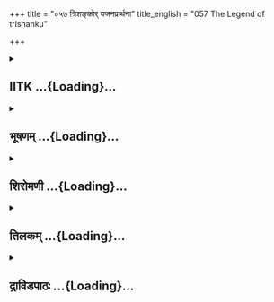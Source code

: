 +++
title = "०५७ त्रिशङ्कोर् यजनप्रार्थना"
title_english = "057 The Legend of trishanku"

+++
<div caption="श्रीराम-हरिसीताराममूर्ति-घनपाठिभ्यां वचनम्" class="audioEmbed" src="https://archive.org/download/Ramayana-recitation-Sriram-harisItArAmamUrti-Ghanapaati-v2/Kanda_1/Kanda_1_BK-057-Thrishamkoryajana_Pradhana.mp3"></div>

<div class="js_include collapsed" newlevelforh1="2" title="IITK" unfilled url="/purANam/rAmAyaNam/audIchya-pAThaH/iitk/1_bAlakANDam/04-mithilAyAtrA/04-vishvAmitra-kathA/057_trishankor_yajanaprArthanA.md">
<details><summary><h2>IITK ...{Loading}...</h2></summary>

Trisanku decided to perform a sacrifice to ascend to heaven with the
physical body -- refused by Vasishta, Trisanku approaches his sons and
seeks their help.



### श्लोकः
#### मूलम्
ततस्सन्तप्तहृदयः स्मरन्निग्रहमात्मनः।  
विनिश्श्वस्य विनिश्श्वस्य कृतवैरो महत्मना॥1.57.1॥  
स दक्षिणां दिशं गत्वा महिष्या सह राघव ।  
तताप परमं घोरं विश्वामित्रो महत्तपः॥1.57.2॥  
फलमूलाशनो दान्तश्चकार सुमहत्तपः।

#### शब्दार्थः
राघव O Rama, ततः afterwards, महात्मना by the magnanimous, कृतवैरः having created enmity, सः विश्वामित्रः that Visvamitra, सन्तप्तहृदयः with distressed heart, आत्मनः himself, निग्रहम् disgrace, स्मरन् recollecting, विनिश्श्वस्य विनिश्श्वस्य repeatedly sighing, महिष्या सह with his eldest wife, दक्षिणां दिशम् towards southernquarter, गत्वा having gone, घोरम् strict (selftorturing ), महत् great, तपः penance, तताप performed, फलमूलाशनः subsisting on fruits and roots, दान्तः with senses fully controlled, सुमहत् most rigid, तपः austerities, चकार performed.

#### आङ्ग्लानुवादः
"O Descendant of Raghu (Rama) having created enmity between himself and the magnanimous Vasishta, Viswamitra recollecting the disgrace and repeatedly sighing with a distressed heart  went with his eldest wife towards southern quarter to perform  rigorous penance. Subsisting on fruits and roots and his senses underfull control he performed the most rigid austerities.



### श्लोकः
#### मूलम्
अथास्य जज्ञिरे पुत्रास्सत्यधर्मपरायणाः।  
हविष्यन्दो मधुष्यन्दो दृढनेत्रो महारथः॥1.57.3॥

#### शब्दार्थः
अथ after some time, अस्य for him, हविष्यन्दः Havishyanda, मधुष्यन्दः Madhushyanda, दृढनेत्रः Dridhanetra, महारथः Maharatha, सत्यधर्मपरायणाः practising truth and duty, पुत्राः sons, जज्ञिरे were born.

#### आङ्ग्लानुवादः
After some time, four sons, Havishyanda, Madhushyanda, Drudhanetra and Maharatha, who (later) wer wedded to truth and duty, were born."



### श्लोकः
#### मूलम्
पूर्णे वर्षसहस्रे तु ब्रह्मा लोकपितामहः।  
अब्रवीन्मधुरं वाक्यं विश्वामित्रं तपोधनम्॥1.57.4॥

#### शब्दार्थः
वर्षसहस्रे thousand years, पूर्णे when completed, पितामहः grandsire of the worlds, ब्रह्मा Brahma, तपोधनम् the great ascetic, विश्वामित्रम् addressing Visvamitra, मधुरम् pleasant, वाक्यम् words, अब्रवीत् spoke.

#### आङ्ग्लानुवादः
A thousand years passed. The Grandsire of the worlds, Brahma, appeared. He spoke to Viswamitra, the great ascetic, these pleasant wordsः



### श्लोकः
#### मूलम्
चिता राजर्षिलोकास्ते तपसा कुशिकात्मज।  
अनेन तपसा त्वां तु राजर्षिरिति विद्महे॥1.57.5॥

#### शब्दार्थः
कुशिकात्मज O Son of Kausika, ते your, तपसा with  austerities, राजार्षिलोकाः the worlds of rajarshis, चिताः have been won, अनेन on account of this, तपसा austerities, त्वाम् you, राजार्षिः(इति) rajarshi, विद्महे is acknowledged.

#### आङ्ग्लानुवादः
"O Son of Kushika with your austerities you have won the worlds of the rajarshis. On account of your austerities, you are acknowledged a rajarshi".



### श्लोकः
#### मूलम्
एवमुक्त्वा महातेजा जगाम सह दैवतैः।  
त्रिविष्टपं ब्रह्मलोकं लोकानां परमेश्वरः॥1.57.6॥

#### शब्दार्थः
महातेजाः highly illustrious, लोकानाम् for worlds, परमेश्वरः supreme lord, एवम् thus, उक्त्वा having spoken, दैवतैः along with devatas, ब्रह्मलोकम् Brahma loka, त्रिविष्टपम् heavens, जगाम went.

#### आङ्ग्लानुवादः
Having said this the glorious (Brahma), supreme lord of the worlds, left for his abode  
in Brahmaloka, in heaven accompanied by the gods.



### श्लोकः
#### मूलम्
विश्वामित्रोऽपि तच्छ्रुत्वा ह्रिया किञ्चिदवाङ्मुखः।  
दुःखेन महताऽऽविष्टस्समन्युरिदमब्रवीत् ॥1.57.7॥

#### शब्दार्थः
विश्वामित्रोऽपि Visvamitra also, तत् श्रुत्वा hearing this word, ह्रिया with shame, किञ्चित्          a little, अवाङ्मुखः hanging down his face, महता with great, दुःखेन distreess, आविष्टः possessed by, समन्युः with anger, इदम् this word, अब्रवीत् spoke.

#### आङ्ग्लानुवादः
On hearing this Viswamitra hanging down his face a little with shame and anger and grief saidः



### श्लोकः
#### मूलम्
तपश्च सुमहत्तप्तं राजर्षिरिति मां विदुः।  
देवास्सर्षिगणास्सर्वे नास्ति मन्ये तपःफलम्॥1.57.8॥

#### शब्दार्थः
सुमहत् exceedingly great, तपः austerities, तप्तम् performed, माम् me, राजर्षिरिति as rajarshi, सर्षिगणाः hosts of rishis, सर्वे देवाः all devatas, विदुः recognising, तपः फलम् fruit of penance, नास्ति is not, मन्ये thinking.

#### आङ्ग्लानुवादः
"I have performed intense austerities. Yet rishis and devatas have recognised me only as a rajarshi. I think my penance has yielded fruit.



### श्लोकः
#### मूलम्
इति निश्चित्य मनसा भूय एव महातपाः।  
तपश्चकार काकुत्स्थ परमं परमात्मवान्॥1.57.9॥

#### शब्दार्थः
काकुत्स्थ O Rama, महातपाः (महायशाः) highly famous, परमात्मवान् great intellectual, इति thus, मनसा with his mind, निश्चित्य having decided, भूयः एव once again, परमम् greater, तपः austerities, चकार performed.

#### आङ्ग्लानुवादः
"O Descendant of Kakustha (Rama) this celebrated intellectual having decided in his mind once again performed greater austerities.



### श्लोकः
#### मूलम्
एतस्मिन्नेव काले तु सत्यवादी जितेन्द्रियः।  
त्रिशङ्कुरिति विख्यात इक्ष्वाकुकुलवर्धनः॥1.57.10॥

#### शब्दार्थः
एतस्मिन्नेव काले at this time, सत्यवादी truthful, जितेन्द्रियः with subdued senses,  इक्ष्वाकुकुलवर्धनः one who renowned in Ikshwaku race, त्रिशङ्कुरिति named Trishanku,  विख्यातः celebrated (there was a king).

#### आङ्ग्लानुवादः
At this time there lived a celebrated king, renowned in the Ikshvakus race, named Trisanku, who was truthful and self restrained.



### श्लोकः
#### मूलम्
तस्य बुद्धिस्समुत्पन्ना यजेयमिति राघव ।  
गच्छेयं स्वशरीरेण देवानां परमां गतिम्॥1.57.11॥

#### शब्दार्थः
राघव O Rama, स्वशरीरेण with his physical body, देवानाम् of devatas, गतिम् obtaining heaven, गच्छेयम् will obtain, यजेयम् I shall perform sacrifice, तस्य his, बुद्धिः thought, समुत्पन्ना arose in this way.

#### आङ्ग्लानुवादः
"O Son of the Raghus (Rama) a thought arose in his mind to enter heaven with his physical body by performing a sacrifice.



### श्लोकः
#### मूलम्
स वसिष्ठं समाहूय कथयामास चिन्तितम्।  
अशक्यमिति चाप्युक्तो वसिष्ठेन महात्मना॥1.57.12॥

#### शब्दार्थः
सः he, वसिष्ठम् Vasishta, समाहूय summoning, चिन्तितम् his intention, कथयामास narrated, महात्मना by the magnanimous, वसिष्ठेन by Vasishta, अशक्यमिति not capable so, उक्तः अपि spoken also.

#### आङ्ग्लानुवादः
Summoning Vasishta he (Trisahnku) communicated his intention, but the great Vasishta said it was not possible.



### श्लोकः
#### मूलम्
प्रत्याख्यातो वसिष्ठेन स ययौदक्षिणां दिशम्।  
ततस्तत्कर्मसिद्ध्यर्थं पुत्रां स्तस्य गतो नृपः॥1.57.13॥

#### शब्दार्थः
वसिष्ठेन by Vasishta, प्रत्याख्यातः refused, दक्षिणाम् दिशम् towards southern direction, ययौ went, ततः afterwards, नृपः king, तत्कर्मसिद्ध्यर्थम् to fulfill his purpose, तस्य his(Vasishta's), पुत्रान् sons, गतः went.

#### आङ्ग्लानुवादः
Refused by Vasishta, the king went south in order to fulfil his purpose and approached Vasishta's sons.



### श्लोकः
#### मूलम्
वासिष्ठा दीर्घतपसस्तपो यत्र हि तेपिरे।  
त्रिशंङ्कुस्सुमहातेजा श्शतं परमभास्वरम्॥1.57.14॥  
वसिष्ठपुत्रान् ददृशे तप्यमानान् यशस्विनः।

#### शब्दार्थः
दीर्घतपसः performing asceticism for a long time, वासिष्ठाः Vasistha's sons, यत्र where, तपः penance, तेपिरे performed, सुमहातेजाः most brilliant, त्रिशंङ्कुः Trishanku, परमभास्वरम् exceedingly effulgent, शतम् hundred, यशस्विनः possessing fame, तप्यमानान् performing austerities, वसिष्ठपुत्रान् sons of Vasistha, ददृशे beheld.

#### आङ्ग्लानुवादः
Most brilliant Trisanku approached the sons of Vasishta in the place where they  had been performing austerities for a long time. There he saw the famous, exceedingly effulgent sons of Vasishta one hundred in number practising penance.



### श्लोकः
#### मूलम्
सोऽभिगम्य महात्मनस्सर्वानेव गुरोस्सुतान्॥1.57.15॥  
अभिवाद्यानुपूर्व्येण ह्रिया किञ्चिदवाङ्मुखः।  
अब्रवीत्सुमहाभगान्सर्वानेव कृताञ्जलिः॥1.57.16॥

#### शब्दार्थः
सः he (the king), महात्मनः illustrious, सर्वानेव all, गुरोः सुतान् sons of spiritual guide, अभिगम्य having approached, आनुपूर्व्येण in the order of the age, अभिवाद्य having paid obeisance, ह्रिया in humility, किञ्चित् a little, अवाङ्मुखः bowing down his face, कृताञ्जलिः with folded palms, सर्वानेव all those, (सु)महाभागान् distinguished ones, अब्रवीत् spoke.

#### आङ्ग्लानुवादः
The king, having approached all the illustrious sons of his spiritual guide, paid obeisance to them in order of seniority. Bowing down his face in humility and with folded palms, he addressed all those distinguished sons of Vasishta sayingः



### श्लोकः
#### मूलम्
शरणं वः प्रपद्येऽहं शरण्यान् शरणागतः।  
प्रत्याख्यातोऽस्मि भद्रं वो वसिष्ठेन महात्मना॥1.57.17॥

#### शब्दार्थः
शरणागतः seeking refuge, अहम् I, शरण्यान् protectors, वः you, शरणं प्रपद्ये seeking refuge, वः to you, भद्रम् prosperity, महात्मना by the magnanimous, वसिष्ठेन by Vasishta, प्रत्याख्यातः अस्मि I have been refused.

#### आङ्ग्लानुवादः
O protectors of those who seek refuge in you, protect me. Wish you well. I have been refused by the great Vasishta.



### श्लोकः
#### मूलम्
यष्टुकामो महायज्ञं तदनुज्ञातुमर्हथ।  
गुरुपुत्रानहं सर्वान्नमस्कृत्य प्रसादये॥1.57.18॥

#### शब्दार्थः
महायज्ञम् great sacrifice, यष्टुकामः desire to perform, तत् for that reason, अनुज्ञातुम् to give consent, अर्हथ fit and proper, अहम् I, गुरुपुत्रान् sons of spiritual guide, सर्वान् all of you,  नमस्कृत्य having paid my homage, प्रसादये I will please you.

#### आङ्ग्लानुवादः
'I wish to perform a great sacrifice. You are worthy enough to tender your consent. I pay homage to all the sons of my spiritual guide oblige.



### श्लोकः
#### मूलम्
शिरसा प्रणतो याचे ब्राह्मणान् तपसि स्थितान्।  
ते मां भवन्तस्सिद्ध्यर्थं याजयन्तु समाहिताः॥1.57.19॥  
सशरीरो यथाऽहं हि देवलोकमवाप्नुयाम्।

#### शब्दार्थः
शिरसा with my head,  प्रणतः saluting by bowing down, तपसि स्थितान् you established in austerity, ब्राह्मणान् you, Brahmins, याचे beg, ते such, भवन्तः all of you, समाहिताः with composed minds, माम् me, सिद्ध्यर्थम् for achieving the purpose, याजयन्तु direct me in performing the sacrifice, अहम् I, सशरीरः in physical form, यथा in such manner, देवलोकम् heaven, अवाप्नुयाम् will reach.

#### आङ्ग्लानुवादः
You, brahmins are established in austerity. I bow to you. I beg all of you to direct me with composed minds to direct me in order to attain heaven in physical form'.



### श्लोकः
#### मूलम्
प्रत्याख्यातो वसिष्ठेन गतिमन्यां तपोधनाः॥1.57.20॥  
गुरुपुत्रानृते सर्वान्नाहं पश्यामि काञ्चन।

#### शब्दार्थः
तपोधनाः O Men having asceticism for your wealth, वसिष्ठेन by Vasishta, प्रत्याख्यातः refused, अहम् I, सर्वान् all, गुरुपुत्रानृते other than sons of spiritual guide, अन्यान् others, गतिम् way, काञ्चन anything, न पश्यामि do not see.

#### आङ्ग्लानुवादः
O Ascetocs after having been rejected by Vasishta. I do not see any way other than the sons of my spiritual guide to help me achieve my purpose.



### श्लोकः
#### मूलम्
इक्ष्वाकूणां हि सर्वेषां पुरोधाः परमा गतिः॥1.57.21॥  
पुरोधसस्तु विद्वांसस्तारयन्ति सदा नृपान्।  
तस्मादनन्तरं सर्वे भवन्तो दैवतं मम॥1.57.22॥

#### शब्दार्थः
सर्वेषाम् for all, इक्ष्वाकूणाम् descendants of Ikshvaku, पुरोधाः spiritual preceptor, परमा गतिः हि is indeed supreme salvation, विद्वांसः learned, पुरोधसः spiritual preceptors, सदा always, नृपान् kings, तारयन्ति liberated, तस्मात् for that reason, अनन्तरम् after him, भवन्तः you, सर्वे all, मम to me, दैवतम् gods.

#### आङ्ग्लानुवादः
For all the descendants of Ikshvakus the spiritual preceptor is the supreme resort for  salvation. Learned spiritual preceptors have always liberated kings. Hence you are all gods to me only next to Vasishta".  

### समाप्तिः
 श्रीमद्रामायणे वाल्मीकीय आदिकाव्ये बालकाण्डे सप्तपञ्चाशस्सर्गः॥  
Thus ends the fiftyseventh sarga of Balakanda of the holy Ramayana the first epic  
composed by sage Valmiki.

</details>
</div>
<div class="js_include collapsed" newlevelforh1="2" title="भूषणम्" unfilled url="/purANam/rAmAyaNam/audIchya-pAThaH/TIkA/bhUShaNa_iitk/1_bAlakANDam/04-mithilAyAtrA/04-vishvAmitra-kathA/057_trishankor_yajanaprArthanA.md">
<details><summary><h2>भूषणम् ...{Loading}...</h2></summary>



ततः सन्तप्तहृदयः स्मरन् निग्रहमात्मनः ।  

विनिःश्वस्य विनिःश्वस्य कृतवैरो महात्मना  ॥  १।५७।१  ॥   

स दक्षिणां दिशं गत्वा महिष्या सह राघव ।  

तताप परमं घोरं विश्वामित्रो महत्तपः  ॥  १।५७।२  ॥   

एवं पशुपतिवितीर्णसरहस्यसर्वास्त्रवैघट्यदर्शनेनरुद्रस्यापरत्वमुपपादितम् ।
अथ पूर्वप्रस्तुतब्राह्मण्यस्यात्यन्तदुर्लभत्वं दर्शयति नवभिः सर्गैः ।
तत्र त्रिशङ्कुशरणागत्यनुगुणशक्तिमत्त्वं दर्शयति सप्तपञ्चाशे--ततः
सन्तप्तहृदय इत्यादि, श्लोकद्वयमेकान्वयम् । महात्मना वसिष्ठेन । कृतवैरः  

अनेनास्य तपोनाशमूलं दर्शितम् । ब्रह्मविदपचारो हि सर्वश्रेयोविनाशकः ।
दक्षिणां शरावत्यपेक्षया । महिष्येत्यनेन भावियाजकत्वानुगुणगार्हस्थ्यं
दर्शितम् । महत्तपः परमं यथा तथा ततापेत्यन्वयः  ॥  १।५७।१,२  ॥   

  

अथास्य जज्ञिरे पुत्राः सत्यधर्मपरायणाः ।  

हविष्यन्दो मधुष्यन्दो दृढनेत्रो महारथः  ॥  १।५७।३  ॥   

कामक्रोधाद्यनुवृत्तिं दर्शयति--अथेति  ॥  १।५७।३  ॥   

  

पूर्णे वर्षसहस्रे तु ब्रह्मा लोकपितामहः ।  

अब्रवीन्मधुरं वाक्यं विश्वामित्रं तपोधनम्  ॥  १।५७।४  ॥   

अत एव तपसो मन्दफलत्वं दर्शयति--पूर्ण इति  ॥  १।५७।४  ॥   

  

जिता राजर्षिलोकास्ते तपसा कुशिकात्मज ।  

अनेन तपसा त्वां तु राजर्षिरिति विद्महे  ॥  १।५७।५  ॥   

जिता इति । विद्महे आर्षमात्मनेपदम्  ॥  १।५७।५  ॥   

  

एवमुक्त्वा महातेजा जगाम सह दैवतैः ।  

त्रिविष्टपं ब्रह्मलोकं लोकानां परमेश्वरः  ॥  १।५७।६  ॥   

एवमित्यादि चत्वारः । ब्रह्मा ब्रह्मलोकं जगाम, त्रिविष्टपं देवा
जग्मुरित्यर्थः  ॥  १।५७।६  ॥   

  

विश्वामित्रोपि तच्छ्रुत्वा ह्रिया किञ्चिदवाङ्मुखः ।  

दुःखेन महताविष्टः समन्युरिदमब्रवीत्  ॥  १।५७।७  ॥   

समन्युः सदैन्यः "मन्युर्दैन्ये क्रतौ क्रुधि" इत्यमरः  ॥  १।५७।७  ॥   

  

तपश्च सुमहत्तप्तं राजर्षिरिति मां विदुः ।  

देवाः सर्षिगणाः सर्वे नास्ति मन्ये तपःफलम्  ॥  १।५७।८  ॥   

नास्ति मन्ये तपःफलम् । एतन्मात्रं मत्तपः फलं न भवति, ब्राह्मण्यस्यैव
मदभिमतत्वादिति भावः  ॥  १।५७।८  ॥   

  

एवं निश्चित्य मनसा भूय एव महातपाः ।  

तपश्चकार काकुत्स्थ परमं परमात्मवान्  ॥  १।५७।९  ॥   

परमं तपः पूर्वकृततपसोप्यतिशयितं तपः । परमात्मवान् अतिशयितयत्नवान्  ॥ 
१।५७।९  ॥   

  

एतस्मिन्नेव काले तु सत्यवादी जितेन्द्रियः ।  

त्रिशङ्कुरिति विख्यात इक्ष्वाकुकुलवर्द्धनः  ॥  १।५७।१०  ॥   

एतस्मिन्निति । विख्यातः, अभूदिति शेषः  ॥  १।५७।१०  ॥   

  

तस्य बुद्धिः समुत्पन्ना यजेयमिति राघव ।  

गच्छेयं सशरीरेण देवानां परमां गतिम्  ॥  १।५७।११  ॥   

तस्येति । सशरीरेण, आत्मनेति शेषः । परमां गतिं स्वर्गमिति यावत्  ॥ 
१।५७।११  ॥   

  

स वसिष्ठं समाहूय कथयामास चिन्तितम् ।  

अशक्यमिति चाप्युक्तो वसिष्ठेन महात्मना  ॥  १।५७।१२  ॥   

स इति । चिन्तितम् सशरीरस्वर्गसाधनयज्ञमित्यर्थः । अशक्यं
सशरीरस्वर्गसाधनयज्ञकरणमिति शेषः । अशक्यत्वं च न ऋषेरसामर्थ्यात्, नापि
तादृशकर्मविधानाभावात्, "सशरीर एव स्वर्गं लोकमेति" इति श्रुतेः । किन्तु
त्रिशङ्कोस्तादृशस्वर्गप्राप्तिर्नास्तीति पूर्वकल्पवृत्ततज्ज्ञानादिति
मन्तव्यम् । उक्तः अभूदिति शेषः  ॥  १।५७।१२  ॥   

  

प्रत्याख्यातो वसिष्ठेन स ययौ दक्षिणां दिशम् ।  

ततस्तत्कर्मसिद्ध्यर्थं पुत्रांस्तस्य गतो नृपः  ॥  १।५७।१३  ॥   

प्रत्याख्यात इति । तत्कर्मसिद्ध्यर्थं सशरीरस्वर्गसाधनकर्मसिद्ध्यर्थम्  ॥ 
१।५७।१३  ॥   

  

वासिष्ठा दीर्घतपसस्तपो यत्र हि तेपिरे ।  

त्रिशङ्कुः सुमहातेजाः शतं परमभास्वरम् ।  

वसिष्ठपुत्रान् ददृशे तप्यमानान् यशस्विनः  ॥  १।५७।१४  ॥   

वासिष्ठा इति सार्धः । यत्र तेपिरे तत्र गत्वेति शेषः । शतं वासिष्ठानिति
बह्वर्थे शतमिति निपातनात् सामानाधिकरण्यम्  ॥  १।५७।१४  ॥   

  

सो ऽभिगम्य महात्मानः सर्वानेव गुरोः सुतान् ।  

अभिवाद्यानुपूर्व्येण ह्रिया किञ्चिदवाङ्मुखः ।  

अब्रवीत्सुमहात्मानः सर्वानेव कृताञ्जलिः  ॥  १।५७।१५  ॥   

स इति सार्द्धः । ह्रिया वसिष्ठप्रत्याख्यानकृतया । महात्मानः सुमहात्मान
इति व्यत्ययेन प्रथमा  ॥  १।५७।१५  ॥   

  

शरणं वः प्रपद्ये ऽहं शरण्यान् शरणागतः ।  

प्रत्याख्यातो ऽस्मि भद्रं वो वसिष्ठेन महात्मना  ॥  १।५७।१६  ॥   

शरणमिति । शरणं रक्षितारम् आगतः "शरणं गृहरक्षित्रोः" इति वचनात् ।
रक्षित्रपेक्षया आगतो ऽहम् । शरण्यान् शरणसमर्थान् । शरणं प्रपद्ये
रक्षितृ़न् प्राप्नोमीत्यर्थः । यद्वा शरणागतः प्रत्याख्यात
इत्युत्तरेणान्वयः । तर्ह्याचार्य एव गन्तव्य इत्यत्राह प्रत्याख्यात इति
 ॥  १।५७।१६  ॥   

  

यष्टुकामो महायज्ञं तदनुज्ञातुमर्हथ ।  

गुरुपुत्रानहं सर्वान्नमस्कृत्य प्रसादये  ॥  १।५७।१७  ॥   

किमर्थं शरणागतिस्तत्राह--यष्टुकाम इति । तत् यज्ञानुष्ठानम्  ॥  १।५७।१७
 ॥   

  

शिरसा प्रणतो याचे ब्राह्मणांस्तपसि स्थितान् ।  

ते मां भवन्तः सिद्ध्यर्थं याजयन्तु समाहिताः ।  

सशरीरो यथाहं हि देवलोकमवाप्नुयाम्  ॥  १।५७।१८  ॥   

शिरसेति सार्द्धः । ब्राह्मणान् ब्रह्मविदः । समाहिताः अवहिताः  ॥  १।५७।१८
 ॥   

  

प्रत्याख्यातो वसिष्ठेन गतिमन्यां तपोधनाः ।  

गुरुपुत्रानृते सर्वान्नाहं पश्यामि काञ्चन  ॥  १।५७।१९  ॥   

प्रत्याख्यात इति । गुरुपुत्रानृते अन्यां काञ्चन गतिं यजनोपायं न
पश्यामीत्यन्वयः  ॥  १।५७।१९  ॥   

  

इक्ष्वाकूणां हि सर्वेषां पुरोधाः परमा गतिः ।  

पुरोधसस्तु विद्वांसस्तारयन्ति सदा नृपान्  ॥  १।५७।२०  ॥   

इक्ष्वाकूणामिति । पुरोधाः पुरोहितः वसिष्ठः  ॥  १।५७।२०  ॥   

  

तस्मादनन्तरं सर्वे भवन्तो दैवतं मम  ॥  १।५७।२१  ॥   

इत्यार्षे श्रीरामायणे वाल्मीकीये आदिकाव्ये बालकाण्डे सप्तपञ्चाशः सर्गः
 ॥  ५७  ॥   

तस्मादित्यर्द्धम् । तस्मात् वसिष्ठात् । अनन्तरं पश्चात् । तस्यारक्षकत्वे
भवन्त एव रक्षका इति भावः  ॥  १।५७।२१  ॥   

इति श्रीगोविन्दराजविरचिते श्रीरामायणभूषणे मणिमञ्जीराख्याने
बालकाण्डव्याख्याने सप्तपञ्चाशः सर्गः  ॥  ५७  ॥   

  



</details>
</div>
<div class="js_include collapsed" newlevelforh1="2" title="शिरोमणी" unfilled url="/purANam/rAmAyaNam/audIchya-pAThaH/TIkA/shiromaNI_iitk/1_bAlakANDam/04-mithilAyAtrA/04-vishvAmitra-kathA/057_trishankor_yajanaprArthanA.md">
<details><summary><h2>शिरोमणी ...{Loading}...</h2></summary>



तत इति । ततः करणनिश्चयानन्तरं हे राघव आत्मनः स्वस्य निग्रहं
वशिष्ठकर्तृकपराभवं स्मरन् सन्सन्तप्तहृदयः महात्मना वशिष्ठेन कृतवैरः
महातपाः स विश्वामित्रः विनिःश्वस्य विनिःश्वस्य महिष्या कृताभिषेकया
पत्न्या सह दक्षिणां दिशं गत्वा परममत्युत्कृष्टं घोरं शत्रुभयङ्करं
तपस्तताप द्वयोरेकत्रान्वयः  ॥  १।५७।१,२  ॥   

  

फलेति । फलमूलाशनः फलमूलमात्रभोक्ता अत एव दान्तः नियमितोभयकरणः
विश्वामित्रः परमं तपश्चकार । अथ तपःप्रारम्भानन्तरमस्य विश्वामित्रस्य
सत्यधर्मपरायणाः हविष्यन्दादयः पुत्राः जज्ञिरे सार्धश्लोक एकान्वयी  ॥ 
१।५७।३  ॥   

  

पूर्ण इति । वर्षसहस्रे पूर्णे सत्येव लोकपितामहो ब्रह्मा तपोधनं
विश्वामित्रं मधुरं वाक्यमब्रवीत् । तुशब्द एवार्थे  ॥  १।५७।४  ॥   

  

तद्वचनमेवाह जिता इति । हे कुशिकात्मज ते तव तपसा राजर्षिलोका जिताः अतः
अनेन राजर्षिलोकसम्पादकेन तपसा त्वां राजर्षिरिति विद्महे  ॥  १।५७।५  ॥   

  

एवमिति । एवमनेन प्रकारेण उक्त्वा महातेजा लोकानां परमेश्वरः ब्रह्मा
दैवतैः सह त्रिविष्टपं सुरलोकं ब्रह्मलोकं स्वलोकं च जगाम । विनापि चं
समुच्चयः । अत्र त्रिविष्टपं जगामेत्युक्त्या तत्र इन्द्रं संस्थापयामास
इति ध्वनितम् । तेनेन्द्रस्य विश्वामित्रतपोभीतत्वं व्यञ्जितम् ।
सार्धश्लोक एकान्वयी  ॥  १।५७।६  ॥   

  

विश्वामित्र इति । तद्ब्रह्मवचनं श्रुत्वा ह्रिया लज्जया किञ्चिदवाङ्मुखः
महता दुःखेन आविष्टः  

समन्युः क्रोधसहित इव विश्वामित्रः इदं वचनमब्रवीत् । अपिरिवार्थे  ॥ 
१।५७।७  ॥   

  

तद्वचनमेवाह तप इति । सर्षिगणाः ऋषिगणसहिताः सर्वे ब्रह्मप्रभृतयः देवाः
येन मया सुमहत् अत्युत्कृष्टं तपस्तप्तं तं मां राजर्षिरिति विदुः
अतस्तपःफलं मे नास्तीत्यहं मन्ये  ॥  १।५७।८  ॥   

  

एवमिति । हे काकुत्स्थ महातपाः परमात्मवान् अतिप्रयत्नविशिष्टः
विश्वामित्रः एवमनेन प्रकारेण मनसा निश्चित्य विचारपूर्वकनिश्चयमवगत्य भूयो
ऽपि परमं तपश्चकार । एवो ऽप्यर्थे  ॥  १।५७।१०  ॥   

  

एतस्मिन्निति । हे राघव एतस्मिन्काले विश्वामित्रतपश्चरणसमय एव सत्यवादी
जितेन्द्रियः नियमितोभयकरणः इक्ष्वाकुकुलवर्धनः यस्त्रिशङ्कुरिति विख्यात
आसीत् तस्य बुद्धिः अहं यजेयं तेन स्वशरीरेणैव देवानां परमां गतिं
स्वर्गमित्यर्थः गच्छेयमिति बुद्धिर्निश्चयः समुत्पन्ना । तुशब्द एवार्थे ।
श्लोकद्वयमेकान्वयि  ॥  १।५७।११,१२  ॥   

  

वसिष्ठमिति । स त्रिशङ्कुः वशिष्ठं समाहूय चिन्तितं स्वविचारितं कथयामास ।
अनन्तरं महात्मना वशिष्ठेनाशक्यमिदमिति त्रिशङ्कुरुक्तः । चशब्दो
ऽनन्तरार्थे अपिरिदमर्थे  ॥  १।५७।१३  ॥   

  

प्रत्याख्यात इति । वसिष्ठेन प्रत्याख्यातः स नृपः त्रिशङ्कुः दक्षिणां
दिशं ययौ । ततः दशिणदिग्गमनानन्तरं तत्कर्मसिद्ध्यर्थं तस्य चिकीर्षितस्य
कमणः सशरीरस्वर्गप्रापकयागस्य सिद्ध्यर्थं तस्य वशिष्ठस्य पुत्रान् गतः
प्राप्तः  ॥  १।५७।१४  ॥   

  

तत्स्थानं बोधयन्नाह वाशिष्ठा इति । दीर्घतपसः शतं वाशिष्ठाः यत्र
परमभास्वरं तपस्तेपिरे तस्मिन् स्थाने महातेजाः स त्रिशङ्कुर्गत इति
पूर्वेणान्वयः  ॥  १।५७।१५  ॥   

  

वाशिष्ठानिति । अथ वसिष्ठपुत्रतपस्थानगमनानन्तरं तप्यमानान्यशास्विनः
वाशिष्ठान्स त्रिशङ्कुः ददर्श महात्मनः सर्वान् गुरोः सुतान् स
त्रिशङ्कुरभिगम्य प्राप्यैव ववन्द इति शेषः  ॥  १।५७।१६  ॥   

  

अभिवाद्येति । ह्रिया किञ्चिदवाङ्मुखः कृताञ्जलिः स त्रिशङ्कुः महात्मानः
महात्मनः सर्वान् शुरोः सुतान् आनुपूर्वेण
ज्येष्ठादिक्रमेणाभिवाद्याब्रवीत् । महात्मान इत्यत्र प्रथमा आर्षा किञ्च
महात्मनः आनयन्ते सत्कारादिना जीवयन्ते तानिति द्वितीयान्तमेव  ॥  १।५७।१७
 ॥   

  

तद्वचनमेवाह शरणमिति । वो युष्माकं शरणं रक्षकत्वं गतो ज्ञातवानहं शरणं
रक्षा यथा स्यात्तथा शरण्यान् शरणहितान् वो युष्मान् प्रपद्ये प्राप्तोस्मि
। एकः शरणशब्दः भावप्रधानः । गत्यर्थानां ज्ञानार्थकत्वं गमिरबोधन
इत्यादिव्याख्याने स्पष्टमेव व इत्युभयान्वयि शब्दाधिकारश्च । यद्वा शरणं
स्वेप्सितप्रध्वंसेन वधप्रायं गतः प्राप्तो ऽहं शरणं जीवनालम्बो यथा
स्यात्तथा वो युष्मान्प्रपद्ये । ऽशरणं गृहरक्षित्रोर्वघरक्षणयोरपिऽ इति
मेदिनी  ॥  १।५७।१८  ॥   

  

यष्टुकाम इति । महायज्ञं सशरीरस्वर्गप्राप्तिफलकयागं यष्टुकामः
कर्तुमिच्छुरहमस्मीति शेषः । तत्तस्माद्धेतोः सर्वान् गुरुपुत्रानहं
नमस्कृत्य प्रसादये अतः यूयम् आज्ञातुमर्हथ  ॥  १।५७।१९  ॥   

  

शिरसेति । तपसि स्थितान् ब्राह्मणान् शिरसा प्रणतः अहं याचे प्रार्थये । ते
मत्प्रार्थिताः भवन्तः  

समाहितासन्तः सशरीरो ऽहं यथावत् देवलोकमवाप्नुयामिति सिद्ध्यर्थं मा
याजयन्तु । हिरेवार्थे  ॥  १।५७।२०  ॥   

  

ननु सर्वयाजकशिरोमणिं गुरुं विहाय इह किमागतो ऽसीत्यत आह हे तपोधनाः अहं
वशिष्ठेन प्रत्याख्यातः अतः सर्वान् गुरुपुत्रान् ऋते अन्यां काञ्चन गतिं न
पश्यामि तत्र हेतुः सर्वेषा मिक्ष्वाकूणां पुरोधा वशिष्ठ एव परमा गतिः ।
हिशब्द एवार्थे  ॥  १।५७।२१,२२  ॥   

  

वशिष्ठस्य परमगतित्वे हेतुं वदन्नाह पुरोहिता इति । विद्वांसः पुरोहिता एव
सदा नृपान्  

तारयन्ति । तुरेवार्थे । तस्मात् वशिष्ठानन्तरं भवन्त एव सर्वे मम दैवतम्
 ॥  १।५७।२३  ॥   

  

इति श्रीमद्वाल्मीकीयरामायणव्याख्याने रामायणशिरोमणौ बालकाण्डे सप्तपञ्चाशः
सर्गः  ॥  १।५७  ॥   

  

  



</details>
</div>
<div class="js_include collapsed" newlevelforh1="2" title="तिलकम्" unfilled url="/purANam/rAmAyaNam/audIchya-pAThaH/TIkA/tilaka_iitk/1_bAlakANDam/04-mithilAyAtrA/04-vishvAmitra-kathA/057_trishankor_yajanaprArthanA.md">
<details><summary><h2>तिलकम् ...{Loading}...</h2></summary>



तत इति । कृतवैर इति । इदमेव तपोनाशकमस्य  ॥  १।५७।१  ॥   

  

तताप । तपश्चकारेत्यर्थः  ॥  १।५७।२  ॥   

  

तपसो घोरत्वं दर्शयति फलेत्यादि । दान्तो जितेन्द्रियः । पुत्रा
हविष्पन्दादयः  ॥  १।५७।३  ॥   

  

ब्रह्मर्षित्वाय ब्रह्मविद्यया तपःकरणात्तदधिदैवतत्वाद्ब्रह्माब्रवीत्  ॥ 
१।५७।४६  ॥   

  

देवैः सह त्रिविष्टपं स्वर्गं गत्वा तदनु स्वलोकं गतः । लोकानाम्
भूरादीनाम्  ॥  १।५७।७  ॥   

  

समन्युः सदैन्यः स्वं प्रत्येवेदं वचःसु महति तपसि कृते ऽपि सर्षिगणा देवा
मां राजर्षिरित्येव विदुरवगच्छन्ति । तस्मादस्य तपसस्तद्ब्राह्मणत्वं फलं
नास्त न भवतीति मन्ये  ॥  १।५७।८,९  ॥   

  

परमात्मवान्परमात्मध्यानवान्परमधीरश्च  ॥  १।५७।१०,११  ॥   

  

गच्छेयम् । यज्ञबलेनेति शेषः । देवतानां परा गतिः स्वर्गः  ॥  १।५७।१२  ॥   

  

अशक्यत्वकथनपूर्वकं प्रत्याख्यानबीजं च प्रसिद्धं त्रिशङ्कुत्वमेवेति
पुराणेषु स्पष्टम्  ॥  १।५७।१३  ॥   

  

तत्कर्म सशरीरस्वर्गप्रापकयज्ञकर्म । तस्य वसिष्ठस्य पुत्रा यत्र तेपिरे ।
तत्र गत्वेति शेषः । तस्य पुत्रान्गतः प्राप्तः  ॥  १।५७।१४  ॥   

  

शतशब्देन स्वावयवगतबहुत्वेन बहुवचनम् । अनिभिधानात् । शतशब्दः सङ्ख्यावाची
सङ्ख्येयवची च विंशत्यादिवत् । अत्र तु सङ्ख्येयवाची । शतं वसिष्ठपुत्रान्
। शतसङ्ख्याकानित्यर्थः । अत्रावयवप्राधान्येन तद्बहुत्वेन बहुवचनं
प्राप्तं तदनभिधानान्न भवति । एकवचनमेव भवति यथा विंशतिर्ब्राह्मणाः ।
सङ्ख्यावाचिनो ऽप्येकवचनं ब्राह्मणानां शतमिति यथा । अतो
वसिष्ठपुत्रानित्यनेन शतमित्यनेन च सामानाधिकरण्यम्  ॥  १।५७।१५  ॥   

  

ह्रिया तत्पितृकृतप्रत्याख्यानजया । महात्मन इति द्वितीयार्थे महात्मान
इत्यार्षम्  ॥  १।५७।१६  ॥   

  

शरण्यान्रक्षणसमर्थान् । शरणं गतो ऽन्येषां रक्ष्याणां शरणं गतो ऽपि ।
शरणत्वं प्राप्तो ऽपीत्यर्थः  ॥  १।५७।१७,१८  ॥   

  

ब्राह्मणानन्वर्थब्राह्मणान्  ॥  १।५७।१९  ॥   

  

सिद्ध्यर्थम् सशरीरस्वर्गगमनसिद्ध्यर्थम्  ॥  १।५७।२०  ॥   

  

गुरुपुत्रानृते तान्विनान्यां काञ्चन गतिमहं न पश्यामीत्यन्वयः  ॥  १।५७।२१
 ॥   

  

"अयं श्लोकः प्रक्षिप्त" इति कतकस्वरसः । तस्मादिक्ष्वाकूणां
परमगतिरूपात्पुरोधसो वसिष्ठादनन्तरमित्यर्थः  ॥  १।५७।२२  ॥   

  

इति श्रीरामाभिरामे श्रीरामीये रामायणतिलके वाल्मीकीय आदिकाव्ये बालकाण्डे
सप्तपञ्चाशः सर्गः  ॥  ५७  ॥   

  



</details>
</div>
<div class="js_include collapsed" newlevelforh1="2" title="द्राविडपाठः" unfilled url="/purANam/rAmAyaNam/drAviDapAThaH/1_bAlakANDam/04-mithilAyAtrA/04-vishvAmitra-kathA/057_trishankor_yajanaprArthanA.md">
<details><summary><h2>द्राविडपाठः ...{Loading}...</h2></summary>


ततः सन्तप्तहृदयः स्मरन् निग्रहमात्मनः।  
विनिःश्वस्य विनिःश्वस्य कृतवैरो महात्मना ॥ 1.57.1 ॥   
स दक्षिणां दिशं गत्वा महिष्या सह राघव।  
तताप परमं घोरं विश्वामित्रो महत्तपः ॥ 1.57.2 ॥   
अथास्य जज्ञिरे पुत्राः सत्यधर्मपरायणाः।  
हविष्यन्दो मधुष्यन्दो दृढनेत्रो महारथः ॥ 1.57.3 ॥   
पूर्णे वर्षसहस्रे तु ब्रह्मा लोकपितामहः।  
अब्रवीन्मधुरं वाक्यं विश्वामित्रं तपोधनम् ॥ 1.57.4 ॥   
जिता राजर्षिलोकास्ते तपसा कुशिकात्मज।  
अनेन तपसा त्वां तु राजर्षिरिति विद्महे ॥ 1.57.5 ॥   
एवमुक्त्वा महातेजा जगाम सह दैवतैः।  
त्रिविष्टपं ब्रह्मलोकं लोकानां परमेश्वरः ॥ 1.57.6 ॥   
विश्वामित्रोपि तच्छ्रुत्वा ह्रिया किञ्चिदवाङ्मुखः।  
दुःखेन महताविष्टः समन्युरिदमब्रवीत् ॥ 1.57.7 ॥   
तपश्च सुमहत्तप्तं राजर्षिरिति मां विदुः।  
देवाः सर्षिगणाः सर्वे नास्ति मन्ये तपःफलम् ॥ 1.57.8 ॥   
एवं निश्चित्य मनसा भूय एव महातपाः।  
तपश्चकार काकुत्स्थ परमं परमात्मवान् ॥ 1.57.9 ॥   
एतस्मिन्नेव काले तु सत्यवादी जितेन्द्रियः।  
त्रिशङ्कुरिति विख्यात इक्ष्वाकुकुलवर्द्धनः ॥ 1.57.10 ॥   
तस्य बुद्धिः समुत्पन्ना यजेयमिति राघव।  
गच्छेयं सशरीरेण देवानां परमां गतिम् ॥ 1.57.11 ॥   
स वसिष्ठं समाहूय कथयामास चिन्तितम्।  
अशक्यमिति चाप्युक्तो वसिष्ठेन महात्मना ॥ 1.57.12 ॥   
प्रत्याख्यातो वसिष्ठेन स ययौ दक्षिणां दिशम्।  
ततस्तत्कर्मसिद्ध्यर्थं पुत्रांस्तस्य गतो नृपः ॥ 1.57.13 ॥   
त्रिशङ्कुः सुमहातेजाः शतं परमभास्वरम्।  
वसिष्ठपुत्रान् ददृशे तप्यमानान् यशस्विनः ॥ 1.57.14 ॥   
अभिवाद्यानुपूर्व्येण ह्रिया किञ्चिदवाङ्मुखः।  
अब्रवीत्सुमहात्मानः सर्वानेव कृताञ्जलिः ॥ 1.57.15 ॥   
शरणं वः प्रपद्येऽहं शरण्यान् शरणागतः।  
प्रत्याख्यातोऽस्मि भद्रं वो वसिष्ठेन महात्मना ॥ 1.57.16 ॥   
यष्टुकामो महायज्ञं तदनुज्ञातुमर्हथ।  
गुरुपुत्रानहं सर्वान्नमस्कृत्य प्रसादये ॥ 1.57.17 ॥   
ते मां भवन्तः सिद्ध्यर्थं याजयन्तु समाहिताः।  
सशरीरो यथाहं हि देवलोकमवाप्नुयाम् ॥ 1.57.18 ॥   
प्रत्याख्यातो वसिष्ठेन गतिमन्यां तपोधनाः।  
गुरुपुत्रानृते सर्वान्नाहं पश्यामि काञ्चन ॥ 1.57.19 ॥   
इक्ष्वाकूणां हि सर्वेषां पुरोधाः परमा गतिः।  
पुरोधसस्तु विद्वांसस्तारयन्ति सदा नृपान् ॥ 1.57.20 ॥   
तस्मादनन्तरं सर्वे भवन्तो दैवतं मम ॥ 1.57.21 ॥   

</details>
</div>
